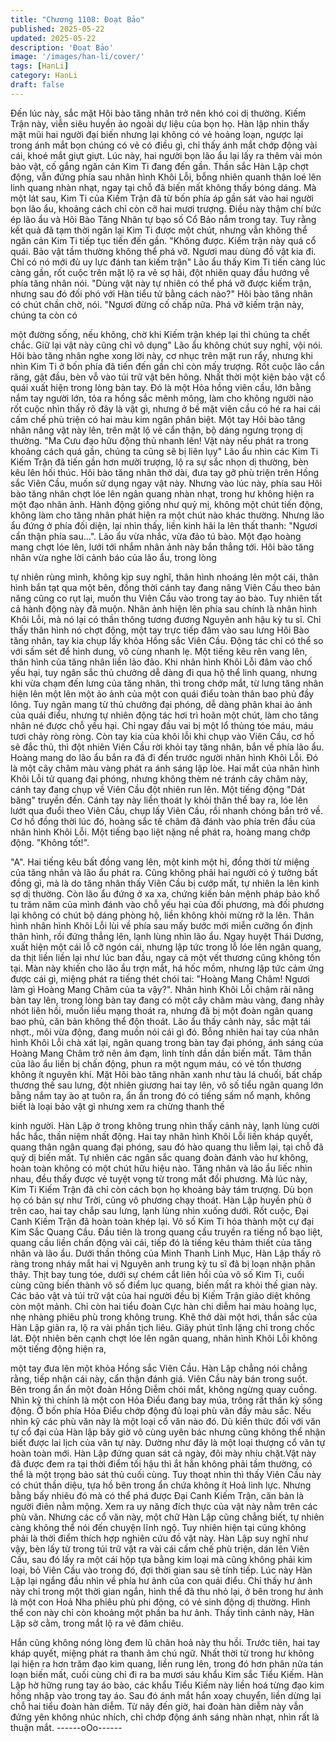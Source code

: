 ```yaml
---
title: "Chương 1108: Đoạt Bảo"
published: 2025-05-22
updated: 2025-05-22
description: 'Đoạt Bảo'
image: '/images/han-li/cover/'
tags: [HanLi]
category: HanLi
draft: false
---
```


Đến lúc này, sắc mặt Hôi bào tăng nhân trở nên khó coi dị
thường. Kiếm Trận này, viễn siêu huyền ảo ngoài dự liệu của bọn
họ.
Hàn lập nhìn thấy mặt mũi hai người đại biến nhưng lại không có
vẻ hoảng loạn, ngược lại trong ánh mắt bọn chúng có vẻ có điều
gì, chỉ thấy ánh mắt chớp động vài cái, khoé mắt giựt giựt.
Lúc này, hai người bọn lão ẩu lại lấy ra thêm vài món bảo vật, cố
gắng ngăn cản Kim Ti đang đến gần.
Thần sắc Hàn Lập chợt động, vẫn đứng phía sau nhân hình Khôi
Lỗi, bỗng nhiên quanh thân loé lên linh quang nhàn nhạt, ngay tại
chỗ đã biến mất không thấy bóng dáng.
Mà một lát sau, Kim Ti của Kiếm Trận đã từ bốn phía áp gần sát
vào hai người bọn lão ẩu, khoảng cách chỉ còn cỡ hai mươi
trượng. Điều này thậm chí bức ép lão ẩu và Hôi Bào Tăng Nhân
tự bạo số Cổ Bảo nắm trong tay. Tuy rằng kết quả đã tạm thời
ngăn lại Kim Ti được một chút, nhưng vẫn không thể ngăn cản
Kim Ti tiếp tục tiến đến gần.
"Không được. Kiếm trận này quá cổ quái. Bảo vật tầm thường
không thể phá vỡ. Ngươi mau dùng đồ vật kia đi. Chỉ có nó mới
đủ uy lực đánh tan kiếm trận" Lão ẩu thấy Kim Ti tiến càng lúc
càng gần, rốt cuộc trên mặt lộ ra vẻ sợ hãi, đột nhiên quay đầu
hướng về phía tăng nhân nói.
"Dùng vật này tự nhiên có thể phá vỡ được kiếm trận, nhưng sau
đó đối phó với Hàn tiểu tử bằng cách nào?" Hôi bào tăng nhân có
chút chần chờ, nói.
"Ngươi đừng cố chấp nữa. Phá vỡ kiếm trận này, chúng ta còn có

một đường sống, nếu không, chờ khi Kiếm trận khép lại thì chúng
ta chết chắc. Giữ lại vật này cũng chỉ vô dụng" Lão ẩu không chút
suy nghĩ, vội nói.
Hôi bào tăng nhân nghe xong lời này, cơ nhục trên mặt run rẩy,
nhưng khi nhìn Kim Ti ở bốn phía đã tiến đến gần chỉ còn mấy
trượng. Rốt cuộc lão cắn răng, gật đầu, bèn vỗ vào túi trữ vật bên
hông. Nhất thời một kiện bảo vật cổ quái xuất hiện trong lòng bàn
tay.
Đó là một Hỏa hồng viên cầu, lớn bằng nắm tay người lớn, tỏa ra
hồng sắc mênh mông, làm cho không người nào rốt cuộc nhìn
thấy rõ đây là vật gì, nhưng ở bề mặt viên cầu có hé ra hai cái
cấm chế phù triện có hai màu kim ngân phân biệt.
Một tay Hôi bào tăng nhân nâng vật này lên, trên mặt lộ vẻ cẩn
thận, bộ dáng ngưng trọng dị thường.
"Ma Cưu đạo hữu động thủ nhanh lên! Vật này nếu phát ra trong
khoảng cách quá gần, chúng ta cũng sẽ bị liên lụy" Lão ẩu nhìn
các Kim Ti Kiếm Trận đã tiến gần hơn mười trượng, lộ ra sự sắc
nhọn dị thường, bèn kêu lên hối thúc.
Hôi bào tăng nhân thở dài, đưa tay gỡ phù triện trên Hồng sắc
Viên Cầu, muốn sử dụng ngay vật này.
Nhưng vào lúc này, phía sau Hôi bào tăng nhân chợt lóe lên ngân
quang nhàn nhạt, trong hư không hiện ra một đạo nhân ảnh.
Hành động giống như quỷ mị, không một chút tiến động, không
làm cho tăng nhân phát hiện ra một chút nào khác thường.
Nhưng lão ẩu đứng ở phía đối diện, lại nhìn thấy, liền kinh hãi la
lên thất thanh:
"Ngươi cẩn thận phía sau…".
Lão ẩu vừa nhắc, vừa đảo tú bào. Một đạo hoàng mang chợt lóe
lên, lưới tới nhắm nhân ảnh này bắn thẳng tới.
Hôi bào tăng nhân vừa nghe lời cảnh báo của lão ẩu, trong lòng

tự nhiên rùng mình, không kịp suy nghĩ, thân hình nhoáng lên một
cái, thân hình bắn tạt qua một bên, đồng thời cánh tay đang nâng
Viên Cầu theo bản năng cũng co rụt lại, muốn thu Viên Cầu vào
trong tay áo bào.
Tuy nhiên tất cả hành động này đã muộn.
Nhân ảnh hiện lên phía sau chính là nhân hình Khôi Lỗi, mà nó lại
có thần thông tương đương Nguyên anh hậu kỳ tu sĩ. Chỉ thấy
thân hình nó chợt động, một tay trực tiếp đâm vào sau lưng Hôi
Bào tăng nhân, tay kia chụp lấy khỏa Hồng sắc Viên Cầu. Động
tác chỉ có thể so với sấm sét để hình dung, vô cùng nhanh lẹ.
Một tiếng kêu rên vang lên, thân hình của tăng nhân liền lảo đảo.
Khi nhân hình Khôi Lỗi đâm vào chố yếu hại, tuy ngân sắc thủ
chưởng dễ dàng đi qua hộ thể linh quang, nhưng khi vừa chạm
đến lưng của tăng nhân, thì trong chớp mắt, từ lưng tăng nhân
hiện lên một lên một ảo ảnh của một con quái điểu toàn thân bao
phủ đầy lông. Tuy ngân mang từ thủ chưởng đại phóng, dễ dàng
phân khai ảo ảnh của quái điểu, nhưng tự nhiên động tác hơi trì
hoãn một chút, làm cho tăng nhân né được chỗ yếu hại. Chỉ ngay
đầu vai bị một lổ thủng tóe máu, máu tươi chảy ròng ròng. Còn
tay kia của khôi lỗi khi chụp vào Viên Cầu, cơ hồ sẽ đắc thủ, thì
đột nhiên Viên Cầu rời khỏi tay tăng nhân, bắn về phía lão ẩu.
Hoàng mang do lão ẩu bắn ra đã đi đến trước người nhân hình
Khôi Lỗi. Đó là một cây châm màu vàng phát ra ánh sáng lập lòe.
Hai mắt của nhân hình Khôi Lỗi tử quang đại phóng, nhưng không
thèm né tránh cây châm này, cánh tay đang chụp về Viên Cầu đột
nhiên run lên. Một tiếng động "Dát băng" truyền đến.
Cánh tay này liền thoát ly khỏi thân thể bay ra, lóe lên lướt qua
đuổi theo Viên Cầu, chụp lấy Viên Cầu, rồi nhanh chóng bắn trở
về. Cơ hồ đồng thời lúc đó, hoàng sắc tế châm đã đánh vào phía
trên đầu của nhân hình Khôi Lỗi. Một tiếng bạo liệt nặng nề phát
ra, hoàng mang chớp động.
"Không tốt!".

"A".
Hai tiếng kêu bất đồng vang lên, một kinh một hỉ, đồng thời từ
miệng của tăng nhân và lão ẩu phát ra.
Cũng không phải hai người có ý tưởng bất đồng gì, mà là do tăng
nhân thấy Viên Cầu bị cướp mất, tự nhiên la lên kinh sợ dị
thường. Còn lão ẩu đứng ở xa xa, chứng kiến bản mệnh pháp
bảo khổ tu trăm năm của mình đánh vào chỗ yếu hại của đối
phương, mà đối phương lại không có chút bộ dáng phòng hộ, liền
không khỏi mừng rỡ la lên.
Thân hình nhân hình Khôi Lỗi lùi về phía sau mấy bước mới miễn
cưỡng ổn định thân hình, rồi đứng thẳng lên, lạnh lùng nhìn lão
ẩu. Ngay huyệt Thái Dương, xuất hiện một cái lỗ cỡ ngón cái,
nhưng lập tức trong lỗ lóe lên ngân quang, da thịt liền liền lại như
lúc ban đầu, ngay cả một vết thương cũng không tồn tại.
Màn này khiến cho lão ẩu trợn mắt, há hốc mồm, nhưng lập tức
cảm ứng được cái gì, miệng phát ra tiếng thét chói tai:
"Hoàng Mang Châm! Ngươi làm gì Hoàng Mang Châm của ta
vậy?".
Nhân hình Khôi Lỗi chậm rãi nâng bàn tay lên, trong lòng bàn tay
đang có một cây châm màu vàng, đang nhảy nhót liên hồi, muốn
liều mạng thoát ra, nhưng đã bị một đoàn ngân quang bao phủ,
căn bản không thể độn thoát.
Lão ẩu thấy cảnh này, sắc mặt tái nhợt., môi vừa động, đang
muốn nói cái gì đó. Bỗng nhiên hai tay của nhân hình Khôi Lỗi
chà xát lại, ngân quang trong bàn tay đại phóng, ánh sáng của
Hoàng Mang Châm trở nên ảm đạm, linh tính dần dần biến mất.
Tâm thần của lão ẩu liền bị chấn động, phun ra một ngụm máu,
có vẻ tổn thương không ít nguyên khí.
Mặt Hôi bào tăng nhân xanh như tàu lá chuối, bất chấp thương
thế sau lưng, đột nhiên giương hai tay lên, vô số tiểu ngân quang
lớn bằng nắm tay ào ạt tuôn ra, ẩn ẩn trong đó có tiếng sấm nổ
mạnh, không biết là loại bảo vật gì nhưng xem ra chừng thanh thế

kinh người.
Hàn Lập ở trong không trung nhìn thấy cảnh này, lạnh lùng cười
hắc hắc, thần niệm nhất động. Hai tay nhân hình Khôi Lỗi liền
kháp quyết, quang thân ngân quang đại phóng, sau đó hào quang
thu liễm lại, tại chỗ đã quỷ dị biến mất.
Tự nhiên các ngân sắc quang đoàn đánh vào hư không, hoàn
toàn không có một chút hữu hiệu nào. Tăng nhân và lão ẩu liếc
nhìn nhau, đều thấy được vẻ tuyệt vọng từ trong mắt đối phương.
Mà lúc này, Kim Ti Kiếm Trận đã chỉ còn cách bọn họ khoảng bảy
tám trượng. Dù bọn họ có bản sự như Trời, cũng vô phương chạy
thoát.
Hàn Lập huyền phù ở trên cao, hai tay chắp sau lưng, lạnh lùng
nhìn xuống dưới.
Rốt cuộc, Đại Canh Kiếm Trận đã hoàn toàn khép lại. Vô số Kim
Ti hóa thành một cự đại Kim Sắc Quang Cầu. Đầu tiên là trong
quang cầu truyền ra tiếng nổ bạo liệt, quang cầu liền chấn động
vài cái, tiếp đó là tiếng kêu thảm thiết của tăng nhân và lão ẩu.
Dưới thần thông của Minh Thanh Linh Mục, Hàn Lập thấy rõ ràng
trong nháy mắt hai vị Nguyên anh trung kỳ tu sĩ đã bị loạn nhận
phân thây.
Thịt bay tung tóe, dưới sự chém cắt liên hồi của vô số Kim Ti, cuối
cùng cũng biến thành vô số điểm lục quang, biến mất ra khỏi thế
gian này.
Các bảo vật và túi trữ vật của hai người đều bị Kiếm Trận giảo
diệt không còn một mảnh. Chỉ còn hai tiểu đoàn Cực hàn chi diễm
hai màu hoàng lục, nhẹ nhàng phiêu phù trong không trung.
Khẽ thở dài một hơi, thần sắc của Hàn Lập giãn ra, lộ ra vài phần
tịch liêu.
Giây phút tĩnh lặng chỉ trong chốc lát. Đột nhiên bên cạnh chợt lóe
lên ngân quang, nhân hình Khôi Lỗi không một tiếng động hiện ra,

một tay đưa lên một khỏa Hồng sắc Viên Cầu.
Hàn Lập chẳng nói chẳng rằng, tiếp nhận cái này, cẩn thận đánh
giá.
Viên Cầu này bán trong suốt. Bên trong ẩn ẩn một đoàn Hồng
Diễm chói mắt, không ngừng quay cuồng. Nhìn kỹ thì chính là một
con Hỏa Điểu đang bay múa, trông rất thần kỳ sống động. Ở bốn
phía Hỏa Điểu chớp động đủ loại phù văn đầy màu sắc. Nếu nhìn
kỹ các phù văn này là một loại cổ văn nào đó. Dù kiến thức đối
với văn tự cổ đại của Hàn lập bây giờ vô cùng uyên bác nhưng
cũng không thể nhận biết được lai lịch của văn tự này.
Dường như đây là một loại thượng cổ văn tự hoàn toàn mới. Hàn
Lập đứng quan sát cả ngày, đôi mày nhíu chặt.Vật này đã được
đem ra tại thời điểm tối hậu thì ắt hẳn không phải tầm thường, có
thể là một trọng bảo sát thủ cuối cùng.
Tuy thoạt nhìn thì thấy Viên Cầu này có chút thần diệu, tựa hồ
bên trong ẩn chứa không ít Hoả linh lực. Nhưng bằng bấy nhiêu
đó mà có thể phá được Đại Canh Kiếm Trận, căn bản là người
điên nằm mộng. Xem ra uy năng đích thực của vật này nằm trên
các phù văn. Nhưng các cổ văn này, một chữ Hàn Lập cũng
chẳng biết, tự nhiên càng không thể nói đến chuyện lĩnh ngộ.
Tuy nhiên hiện tại cũng không phải là thời điểm thích hợp nghiên
cứu đồ vật này. Hàn Lập suy nghĩ như vậy, bèn lấy từ trong túi trữ
vật ra vài cái cấm chế phù triện, dán lên Viên Cầu, sau đó lấy ra
một cái hộp tựa bằng kim loại mà cũng không phải kim loại, bỏ
Viên Cầu vào trong đó, đợi thời gian sau sẽ tính tiếp.
Lúc này Hàn Lập lại ngẩng đầu nhìn về phía hư ảnh của con quái
điểu. Chỉ thấy hư ảnh này chỉ trong một thời gian ngắn, hình thể
đã thu nhỏ lại, ở bên trong hư ảnh là một con Hoả Nha phiêu phù
phi động, có vẻ sinh động dị thường. Hình thể con này chỉ còn
khoảng một phần ba hư ảnh.
Thấy tình cảnh này, Hàn Lập sờ cằm, trong mắt lộ ra vẻ đăm
chiêu.

Hắn cũng không nóng lòng đem lũ chân hoả này thu hồi. Trước
tiên, hai tay kháp quyết, miệng phát ra thanh âm chú ngữ. Nhất
thời từ trong hư không lại hiện ra hơn trăm đạo kim quang, liền
rung lên, trong đó hơn phân nửa tán loạn biến mất, cuối cùng chỉ
đi ra ba mươi sáu khẩu Kim sắc Tiểu Kiếm.
Hàn Lập hờ hững rung tay áo bào, các khẩu Tiểu Kiếm này liền
hoá từng đạo kim hồng nhập vào trong tay áo. Sau đó ánh mắt
hắn xoay chuyển, liền dừng lại chỗ hai tiểu đoàn hàn diễm. Từ
nãy đến giờ, hai đoàn hàn diễm này vẫn đứng yên không nhúc
nhích, chỉ chớp động ánh sáng nhàn nhạt, nhìn rất là thuận mắt.
------oOo------

